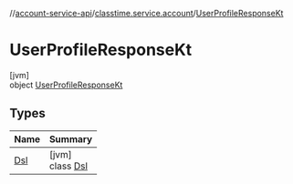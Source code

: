 //[account-service-api](../../../index.md)/[classtime.service.account](../index.md)/[UserProfileResponseKt](index.md)

# UserProfileResponseKt

[jvm]\
object [UserProfileResponseKt](index.md)

## Types

| Name | Summary |
|---|---|
| [Dsl](-dsl/index.md) | [jvm]<br>class [Dsl](-dsl/index.md) |
